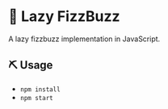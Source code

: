 # 🛌 Lazy FizzBuzz
A lazy fizzbuzz implementation in JavaScript.

## ⛏️ Usage
- `npm install`
- `npm start`
